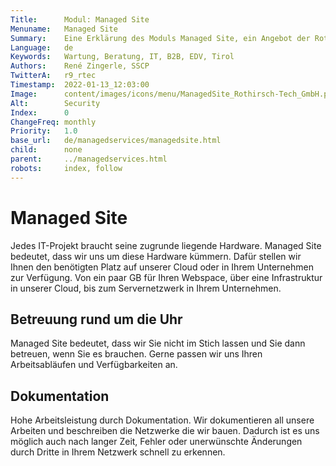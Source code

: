 ```yaml
---
Title:      Modul: Managed Site
Menuname:   Managed Site
Summary:    Eine Erklärung des Moduls Managed Site, ein Angebot der Rothirsch Tech. GmbH
Language:   de
Keywords:   Wartung, Beratung, IT, B2B, EDV, Tirol
Authors:    René Zingerle, SSCP
TwitterA:   r9_rtec
Timestamp:  2022-01-13_12:03:00
Image:      content/images/icons/menu/ManagedSite_Rothirsch-Tech_GmbH.png
Alt:        Security
Index:      0
ChangeFreq: monthly
Priority:   1.0
base_url:   de/managedservices/managedsite.html
child:      none
parent:     ../managedservices.html
robots:     index, follow
---
```


# Managed Site

Jedes IT-Projekt braucht seine zugrunde liegende Hardware. Managed Site bedeutet, dass wir uns um diese Hardware kümmern. Dafür stellen wir Ihnen den benötigten Platz auf unserer Cloud oder in Ihrem Unternehmen zur Verfügung. Von ein paar GB für Ihren Webspace, über eine Infrastruktur in unserer Cloud, bis zum Servernetzwerk in Ihrem Unternehmen.

## Betreuung rund um die Uhr

Managed Site bedeutet, dass wir Sie nicht im Stich lassen und Sie dann betreuen, wenn Sie es brauchen. Gerne passen wir uns Ihren Arbeitsabläufen und Verfügbarkeiten an.

## Dokumentation

Hohe Arbeitsleistung durch Dokumentation. Wir dokumentieren all unsere Arbeiten und beschreiben die Netzwerke die wir bauen. Dadurch ist es uns möglich auch nach langer Zeit, Fehler oder unerwünschte Änderungen durch Dritte in Ihrem Netzwerk schnell zu erkennen.
